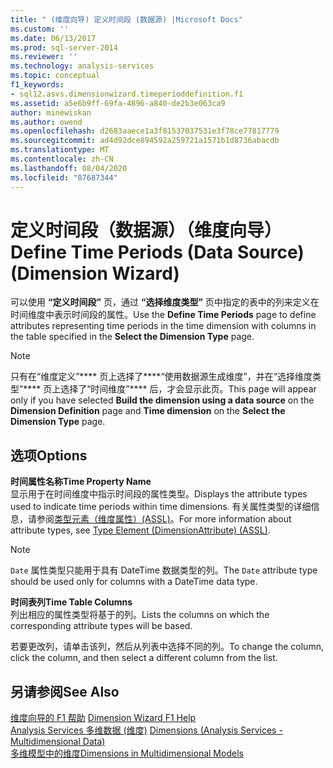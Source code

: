 ```yaml
---
title: " (维度向导) 定义时间段 (数据源) |Microsoft Docs"
ms.custom: ''
ms.date: 06/13/2017
ms.prod: sql-server-2014
ms.reviewer: ''
ms.technology: analysis-services
ms.topic: conceptual
f1_keywords:
- sql12.asvs.dimensionwizard.timeperioddefinition.f1
ms.assetid: a5e6b9ff-69fa-4896-a840-de2b3e063ca9
author: minewiskan
ms.author: owend
ms.openlocfilehash: d2683aaece1a3f81537037531e3f78ce77817779
ms.sourcegitcommit: ad4d92dce894592a259721a1571b1d8736abacdb
ms.translationtype: MT
ms.contentlocale: zh-CN
ms.lasthandoff: 08/04/2020
ms.locfileid: "87687344"
---
```

# <a name="define-time-periods-data-source-dimension-wizard"></a><span data-ttu-id="d59e1-102">定义时间段（数据源）（维度向导）</span><span class="sxs-lookup"><span data-stu-id="d59e1-102">Define Time Periods (Data Source) (Dimension Wizard)</span></span>
  <span data-ttu-id="d59e1-103">可以使用 **“定义时间段”** 页，通过 **“选择维度类型”** 页中指定的表中的列来定义在时间维度中表示时间段的属性。</span><span class="sxs-lookup"><span data-stu-id="d59e1-103">Use the **Define Time Periods** page to define attributes representing time periods in the time dimension with columns in the table specified in the **Select the Dimension Type** page.</span></span>  
  
> [!NOTE]  
>  <span data-ttu-id="d59e1-104">只有在“维度定义”\*\*\*\* 页上选择了\*\*\*\*“使用数据源生成维度”，并在“选择维度类型”\*\*\*\* 页上选择了“时间维度”\*\*\*\* 后，才会显示此页。</span><span class="sxs-lookup"><span data-stu-id="d59e1-104">This page will appear only if you have selected **Build the dimension using a data source** on the **Dimension Definition** page and **Time dimension** on the **Select the Dimension Type** page.</span></span>  
  
## <a name="options"></a><span data-ttu-id="d59e1-105">选项</span><span class="sxs-lookup"><span data-stu-id="d59e1-105">Options</span></span>  
 <span data-ttu-id="d59e1-106">**时间属性名称**</span><span class="sxs-lookup"><span data-stu-id="d59e1-106">**Time Property Name**</span></span>  
 <span data-ttu-id="d59e1-107">显示用于在时间维度中指示时间段的属性类型。</span><span class="sxs-lookup"><span data-stu-id="d59e1-107">Displays the attribute types used to indicate time periods within time dimensions.</span></span> <span data-ttu-id="d59e1-108">有关属性类型的详细信息，请参阅[类型元素（维度属性）(ASSL)](https://docs.microsoft.com/bi-reference/assl/properties/type-element-dimensionattribute-assl)。</span><span class="sxs-lookup"><span data-stu-id="d59e1-108">For more information about attribute types, see [Type Element &#40;DimensionAttribute&#41; &#40;ASSL&#41;](https://docs.microsoft.com/bi-reference/assl/properties/type-element-dimensionattribute-assl).</span></span>  
  
> [!NOTE]  
>  <span data-ttu-id="d59e1-109">`Date` 属性类型只能用于具有 DateTime 数据类型的列。</span><span class="sxs-lookup"><span data-stu-id="d59e1-109">The `Date` attribute type should be used only for columns with a DateTime data type.</span></span>  
  
 <span data-ttu-id="d59e1-110">**时间表列**</span><span class="sxs-lookup"><span data-stu-id="d59e1-110">**Time Table Columns**</span></span>  
 <span data-ttu-id="d59e1-111">列出相应的属性类型将基于的列。</span><span class="sxs-lookup"><span data-stu-id="d59e1-111">Lists the columns on which the corresponding attribute types will be based.</span></span>  
  
 <span data-ttu-id="d59e1-112">若要更改列，请单击该列，然后从列表中选择不同的列。</span><span class="sxs-lookup"><span data-stu-id="d59e1-112">To change the column, click the column, and then select a different column from the list.</span></span>  
  
## <a name="see-also"></a><span data-ttu-id="d59e1-113">另请参阅</span><span class="sxs-lookup"><span data-stu-id="d59e1-113">See Also</span></span>  
 <span data-ttu-id="d59e1-114">[维度向导的 F1 帮助](dimension-wizard-f1-help.md) </span><span class="sxs-lookup"><span data-stu-id="d59e1-114">[Dimension Wizard F1 Help](dimension-wizard-f1-help.md) </span></span>  
 <span data-ttu-id="d59e1-115">[Analysis Services 多维数据 &#40;维度&#41;](multidimensional-models-olap-logical-dimension-objects/dimensions-analysis-services-multidimensional-data.md) </span><span class="sxs-lookup"><span data-stu-id="d59e1-115">[Dimensions &#40;Analysis Services - Multidimensional Data&#41;](multidimensional-models-olap-logical-dimension-objects/dimensions-analysis-services-multidimensional-data.md) </span></span>  
 [<span data-ttu-id="d59e1-116">多维模型中的维度</span><span class="sxs-lookup"><span data-stu-id="d59e1-116">Dimensions in Multidimensional Models</span></span>](multidimensional-models/dimensions-in-multidimensional-models.md)  
  
  
